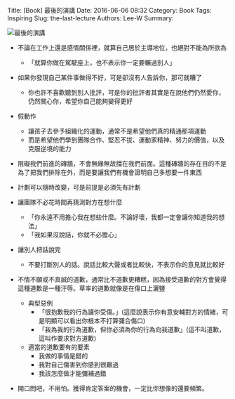 Title: [Book] 最後的演講
Date: 2016-06-06 08:32
Category: Book
Tags: Inspiring
Slug: the-last-lecture
Authors: Lee-W
Summary: 


![最後的演講](http://pic.eslite.com/Upload/Product/200806/m/633519138950888496.jpg)

<!--more-->

- 不論在工作上還是感情關係裡，就算自己居於主導地位，也絕對不能為所欲為
	- 「就算你做在駕駛座上，也不表示你一定要輾過別人」

- 如果你發現自己某件事做得不好，可是卻沒有人告訴你，那可就糟了
	- 你也許不喜歡聽到別人批評，可是你的批評者其實是在說他們仍然愛你，仍然關心你，希望你自己能夠變得更好

- 假動作
	- 讓孩子去參予組織化的運動，通常不是希望他們真的精通那項運動
	- 而是希望他們學到團隊合作、堅忍不拔、運動家精神、努力的價值，以及克服逆境的能力

- 阻礙我們前進的磚牆，不會無緣無故擋在我們前面。這種磚牆的存在目的不是為了把我們排除在外，而是要讓我們有機會證明自己多想要一件東西

- 計劃可以隨時改變，可是前提是必須先有計劃

- 讓團隊不必花時間再猜測對方在想什麼
	- 「你永遠不用擔心我在想些什麼。不論好壞，我都一定會讓你知道我的想法」
	- 「我如果沒說話，你就不必擔心」
 
- 讓別人把話說完
	- 不要打斷別人的話。說話比較大聲或者比較快，不表示你的意見就比較好

- 不情不願或不真誠的道歉，通常比不道歉更糟糕，因為接受道歉的對方會覺得這種道歉是一種汙辱。草率的道歉就像是在傷口上灑鹽
	- 典型惡例
		- 「很抱歉我的行為讓你受傷。」(這麼說表示你有意安輔對方的情緒，可是明顯可以看出你根本不打算彌合傷口)
		- 「我為我的行為道歉，但你必須為你的行為向我道歉」(這不叫道歉，這叫作要求對方道歉)
	- 適當的道歉要有的要素
		- 我做的事情是錯的
		- 我對自己傷害到你感到很難過
		- 我該怎麼做才能彌補過錯

- 開口問吧，不用怕。獲得肯定答案的機會，一定比你想像的還要頻繁。